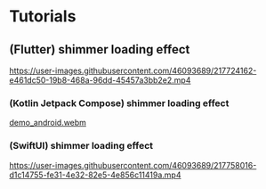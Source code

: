 # Tutorials


 ## (Flutter) shimmer loading effect
https://user-images.githubusercontent.com/46093689/217724162-e461dc50-19b8-468a-96dd-45457a3bb2e2.mp4


### (Kotlin Jetpack Compose) shimmer loading effect
[demo_android.webm](https://user-images.githubusercontent.com/46093689/217749846-9506aef5-f6a8-4f76-a8de-e8b4247e157d.webm)


### (SwiftUI) shimmer loading effect
https://user-images.githubusercontent.com/46093689/217758016-d1c14755-fe31-4e32-82e5-4e856c11419a.mp4
